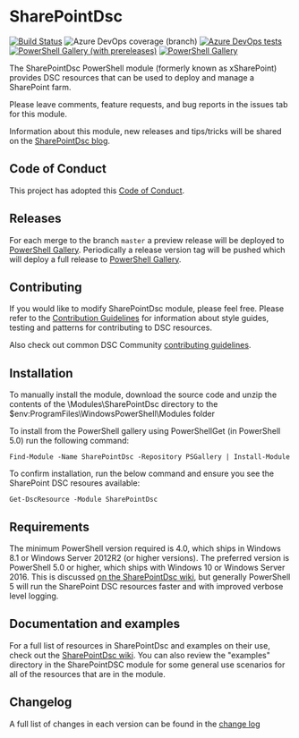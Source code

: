 # SharePointDsc

[![Build Status](https://dev.azure.com/dsccommunity/SharePointDsc/_apis/build/status/dsccommunity.SharePointDsc?branchName=master)](https://dev.azure.com/dsccommunity/SharePointDsc/_build/latest?definitionId=14&branchName=master)
![Azure DevOps coverage (branch)](https://img.shields.io/azure-devops/coverage/dsccommunity/SharePointDsc/14/master)
[![Azure DevOps tests](https://img.shields.io/azure-devops/tests/dsccommunity/SharePointDsc/14/master)](https://dsccommunity.visualstudio.com/SharePointDsc/_test/analytics?definitionId=14&contextType=build)
[![PowerShell Gallery (with prereleases)](https://img.shields.io/powershellgallery/vpre/SharePointDsc?label=SharePointDsc%20Preview)](https://www.powershellgallery.com/packages/SharePointDsc/)
[![PowerShell Gallery](https://img.shields.io/powershellgallery/v/SharePointDsc?label=SharePointDsc)](https://www.powershellgallery.com/packages/SharePointDsc/)

The SharePointDsc PowerShell module (formerly known as xSharePoint) provides
DSC resources that can be used to deploy and manage a SharePoint farm.

Please leave comments, feature requests, and bug reports in the issues tab for
this module.

Information about this module, new releases and tips/tricks will be shared on the
[SharePointDsc blog](https://techcommunity.microsoft.com/t5/SharePointDsc/bg-p/SharePointDsc).

## Code of Conduct

This project has adopted this [Code of Conduct](CODE_OF_CONDUCT.md).

## Releases

For each merge to the branch `master` a preview release will be
deployed to [PowerShell Gallery](https://www.powershellgallery.com/).
Periodically a release version tag will be pushed which will deploy a
full release to [PowerShell Gallery](https://www.powershellgallery.com/).

## Contributing

If you would like to modify SharePointDsc module, please feel free. Please
refer to the [Contribution Guidelines](https://github.com/dsccommunity/SharePointDsc/wiki/Contributing%20to%20SharePointDSC)
for information about style guides, testing and patterns for contributing
to DSC resources.

Also check out common DSC Community [contributing guidelines](https://dsccommunity.org/guidelines/contributing).

## Installation

To manually install the module, download the source code and unzip the contents
of the \Modules\SharePointDsc directory to the
$env:ProgramFiles\WindowsPowerShell\Modules folder

To install from the PowerShell gallery using PowerShellGet (in PowerShell 5.0)
run the following command:

    Find-Module -Name SharePointDsc -Repository PSGallery | Install-Module

To confirm installation, run the below command and ensure you see the
SharePoint DSC resoures available:

    Get-DscResource -Module SharePointDsc

## Requirements

The minimum PowerShell version required is 4.0, which ships in Windows 8.1
or Windows Server 2012R2 (or higher versions). The preferred version is
PowerShell 5.0 or higher, which ships with Windows 10 or Windows Server 2016.
This is discussed [on the SharePointDsc wiki](https://github.com/dsccommunity/SharePointDsc/wiki/Remote%20sessions%20and%20the%20InstallAccount%20variable),
but generally PowerShell 5 will run the SharePoint DSC resources faster and
with improved verbose level logging.

## Documentation and examples

For a full list of resources in SharePointDsc and examples on their use, check
out the [SharePointDsc wiki](https://github.com/dsccommunity/SharePointDsc/wiki).
You can also review the "examples" directory in the SharePointDSC module for
some general use scenarios for all of the resources that are in the module.

## Changelog

A full list of changes in each version can be found in the
[change log](CHANGELOG.md)
